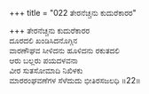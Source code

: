 +++
title = "022 ತೇರನೆಚ್ಚನು ಕುದುರೆಕಾರರ"

+++
ತೇರನೆಚ್ಚನು ಕುದುರೆಕಾರರ  
ದೂರದಲಿ ಖಂಡಿಸಿದನೊಗ್ಗಿನ  
ವಾರಣೌಘವ ಸೀಳಿದನು ಹೂಳಿದನು ರಕುತದಲಿ  
ಆರು ಬಲ್ಲರು ಪಯದಳವನಾ  
ವೀರ ಸುತಸೋಮಾದಿ ನಿಖಿಳಕು  
ಮಾರರಂಘವಣೆಗಳ ಸೆಳೆದುದು ಭೀತಿರಸಜಲಧಿ       ॥22॥